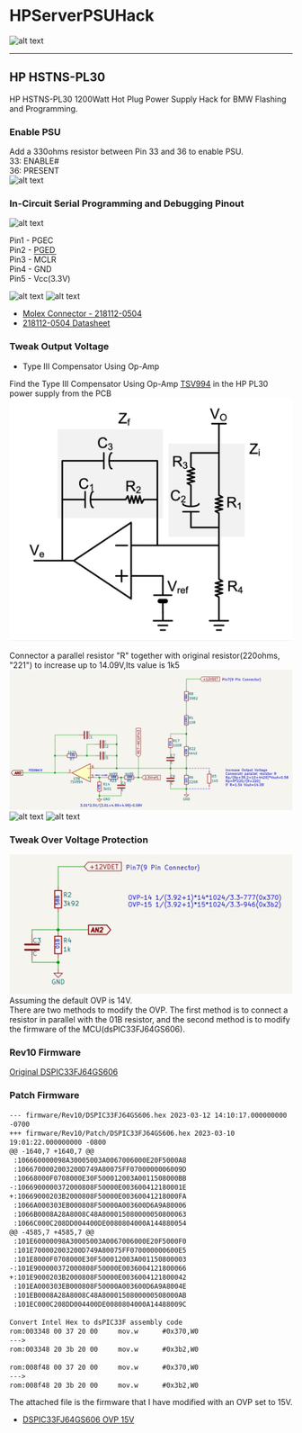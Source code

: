 # **HPServerPSUHack**

![alt text][image11]

---

## HP HSTNS-PL30

HP HSTNS-PL30 1200Watt Hot Plug Power Supply Hack for BMW Flashing and Programming.


[//]: # (Image References)
[image1]: ./resources/mb_front.png "MB Front"
[image2]: ./resources/sb1_front.png "SB1 Front"
[image3]: ./resources/sb1_back.png "SB1 Back"
[image4]: ./resources/pickit3.png "Pickit3"
[image5]: ./resources/connector.png "Connector"
[image6]: ./resources/cable.png "Cable"
[image7]: ./resources/debug.png "Debug"
[image8]: ./resources/vout_fb_sch.png "+12V Feedback Schematic"
[image9]: ./resources/vout_fb_pcb.png "+12V Feedback PCB"
[image10]: ./resources/OVP.png "Over Voltage Protection"
[image11]: ./resources/PL30.png "HP HSTNS-PL30"
[image12]: ./resources/VR.png "10K VR(53CAD-D28-B15L)"
[image13]: ./resources/T3_compensator.png "Type III Compensator"
[image14]: ./resources/present.png "Enable PSU"
[image15]: ./resources/tweak_output.png "Tweak Output Voltage"


### Enable PSU
Add a 330ohms resistor between Pin 33 and 36 to enable PSU.  
33: ENABLE#  
36: PRESENT  
![alt text][image14]


### In-Circuit Serial Programming and Debugging Pinout

![alt text][image7]

Pin1 - PGEC  
Pin2 - PGED  
Pin3 - <span style="text-decoration:overline">MCLR</span>  
Pin4 - GND  
Pin5 - Vcc(3.3V)  

![alt text][image4]
![alt text][image5]

* [Molex Connector - 218112-0504](https://www.mouser.com/ProductDetail/538-218112-0504)
* [218112-0504 Datasheet](https://www.mouser.com/datasheet/2/276/3/2181120504_CABLE_ASSEMBLIES-2864576.pdf)


### Tweak Output Voltage
* Type III Compensator Using Op-Amp  

Find the Type III Compensator Using Op-Amp [TSV994](https://www.st.com/resource/en/datasheet/tsv994.pdf) in the HP PL30 power supply from the PCB
![alt text][image13]

Connector a parallel resistor "R" together with original resistor(220ohms, "221") to increase up to 14.09V,Its value is 1k5
![alt text][image8]
![alt text][image9]
![alt text][image15]

### Tweak Over Voltage Protection
![alt text][image10]
Assuming the default OVP is 14V.  
There are two methods to modify the OVP. The first method is to connect a resistor in parallel with the 01B resistor, and the second method is to modify the firmware of the MCU(dsPIC33FJ64GS606).

### Rev10 Firmware
[Original DSPIC33FJ64GS606](firmware/Rev10/DSPIC33FJ64GS606.hex)

### Patch Firmware
```
--- firmware/Rev10/DSPIC33FJ64GS606.hex	2023-03-12 14:10:17.000000000 -0700
+++ firmware/Rev10/Patch/DSPIC33FJ64GS606.hex 2023-03-10 19:01:22.000000000 -0800
@@ -1640,7 +1640,7 @@
 :106660000098A30005003A0067006000E20F5000A8
 :1066700002003200D749A80075FF0700000006009D
 :10668000F0708000E30F500012003A0011508000BB
-:1066900000372000808F50000E003600412180001E
+:10669000203B2000808F50000E00360041218000FA
 :1066A000303EB000808F50000A003600D6A9A80006
 :1066B0008A28A8008C48A800015080000050800063
 :1066C000C208DD004400DE0080804000A144880054
@@ -4585,7 +4585,7 @@
 :101E60000098A30005003A0067006000E20F5000F0
 :101E700002003200D749A80075FF070000000600E5
 :101E8000F0708000E30F500012003A001150800003
-:101E900000372000808F50000E0036004121800066
+:101E9000203B2000808F50000E0036004121800042
 :101EA000303EB000808F50000A003600D6A9A8004E
 :101EB0008A28A8008C48A8000150800000508000AB
 :101EC000C208DD004400DE0080804000A14488009C
 
Convert Intel Hex to dsPIC33F assembly code  
rom:003348 00 37 20 00     mov.w      #0x370,W0  
--->  
rom:003348 20 3b 20 00     mov.w      #0x3b2,W0  

rom:008f48 00 37 20 00     mov.w      #0x370,W0  
--->  
rom:008f48 20 3b 20 00     mov.w      #0x3b2,W0  
```
The attached file is the firmware that I have modified with an OVP set to 15V.

* [DSPIC33FJ64GS606 OVP 15V](firmware/Rev10/Patch/DSPIC33FJ64GS606.hex)